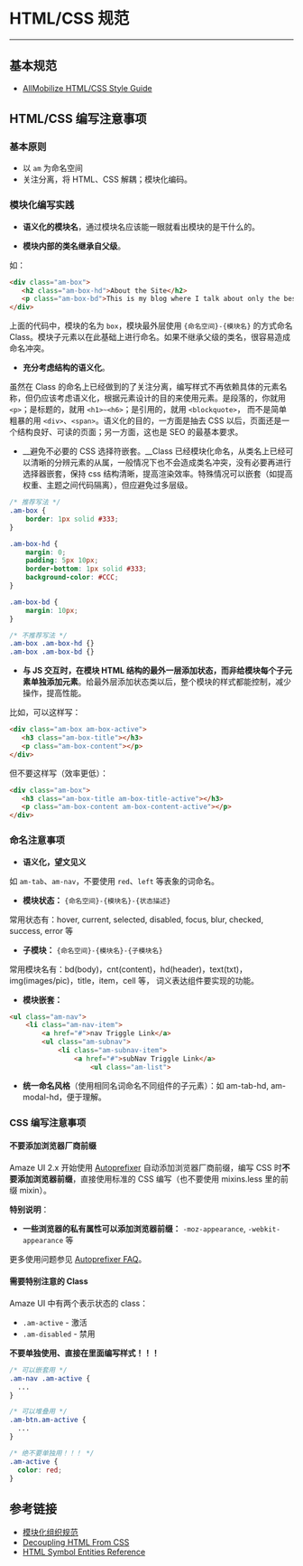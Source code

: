 # HTML/CSS 规范
---

## 基本规范

- [AllMobilize HTML/CSS Style Guide](/getting-started/html-css-guide)

## HTML/CSS 编写注意事项

### 基本原则

- 以 `am` 为命名空间
- 关注分离，将 HTML、CSS 解耦；模块化编码。

### 模块化编写实践

* __语义化的模块名__，通过模块名应该能一眼就看出模块的是干什么的。

* __模块内部的类名继承自父级__。

如：

```html
<div class="am-box">
   <h2 class="am-box-hd">About the Site</h2>
   <p class="am-box-bd">This is my blog where I talk about only the bestest things in the whole wide world.</p>
</div>
```

上面的代码中，模块的名为 `box`，模块最外层使用 `{命名空间}-{模块名}` 的方式命名 Class。模块子元素以在此基础上进行命名。如果不继承父级的类名，很容易造成命名冲突。

* __充分考虑结构的语义化__。

虽然在 Class 的命名上已经做到的了关注分离，编写样式不再依赖具体的元素名称，但仍应该考虑语义化，根据元素设计的目的来使用元素。是段落的，你就用 `<p>`；是标题的，就用 `<h1>~<h6>`；是引用的，就用 `<blockquote>`， 而不是简单粗暴的用 `<div>`、`<span>`。语义化的目的，一方面是抽去 CSS 以后，页面还是一个结构良好、可读的页面；另一方面，这也是 SEO 的最基本要求。

* __避免不必要的 CSS 选择符嵌套。__Class 已经模块化命名，从类名上已经可以清晰的分辨元素的从属，一般情况下也不会造成类名冲突，没有必要再进行选择器嵌套，保持 css 结构清晰，提高渲染效率。特殊情况可以嵌套（如提高权重、主题之间代码隔离），但应避免过多层级。

```css
/* 推荐写法 */
.am-box {
	border: 1px solid #333;
}

.am-box-hd {
    margin: 0;
    padding: 5px 10px;
    border-bottom: 1px solid #333;
    background-color: #CCC;
}

.am-box-bd {
    margin: 10px;
}

/* 不推荐写法 */
.am-box .am-box-hd {}
.am-box .am-box-bd {}
```

* __与 JS 交互时，在模块 HTML 结构的最外一层添加状态，而非给模块每个子元素单独添加元素__。给最外层添加状态类以后，整个模块的样式都能控制，减少操作，提高性能。

比如，可以这样写：

```html
<div class="am-box am-box-active">
   <h3 class="am-box-title"></h3>
   <p class="am-box-content"></p>
</div>
```

但不要这样写（效率更低）：

```html
<div class="am-box">
   <h3 class="am-box-title am-box-title-active"></h3>
   <p class="am-box-content am-box-content-active"></p>
</div>
```

### 命名注意事项

* __语义化，望文见义__

如 `am-tab`、`am-nav`，不要使用 `red`、`left` 等表象的词命名。

* __模块状态：__ `{命名空间}-{模块名}-{状态描述}`

常用状态有：hover, current, selected, disabled, focus, blur, checked, success, error 等

* __子模块：__ `{命名空间}-{模块名}-{子模块名}`

常用模块名有：bd(body)，cnt(content)，hd(header)，text(txt)，img(images/pic)，title，item，cell 等， 词义表达组件要实现的功能。

* __模块嵌套：__

```html
<ul class="am-nav">
    <li class="am-nav-item">
        <a href="#">nav Triggle Link</a>
        <ul class="am-subnav">
            <li class="am-subnav-item">
                <a href="#">subNav Triggle Link</a>
                    <ul class="am-list">
```

* __统一命名风格__（使用相同名词命名不同组件的子元素）：如 am-tab-hd, am-modal-hd，便于理解。


### CSS 编写注意事项

#### 不要添加浏览器厂商前缀

Amaze UI 2.x 开始使用 [Autoprefixer](https://github.com/postcss/autoprefixer) 自动添加浏览器厂商前缀，编写 CSS 时**不要添加浏览器前缀**，直接使用标准的 CSS 编写（也不要使用 mixins.less 里的前缀 mixin）。

**特别说明**：

- **一些浏览器的私有属性可以添加浏览器前缀：** `-moz-appearance`, `-webkit-appearance` 等

更多使用问题参见 [Autoprefixer FAQ](https://github.com/postcss/autoprefixer#faq)。

#### 需要特别注意的 Class

Amaze UI 中有两个表示状态的 class：

- `.am-active` - 激活
- `.am-disabled` - 禁用

**不要单独使用、直接在里面编写样式！！！**

```css
/* 可以嵌套用 */
.am-nav .am-active {
  ...
}

/* 可以堆叠用 */
.am-btn.am-active {
  ...
}

/* 绝不要单独用！！！ */
.am-active {
  color: red;
}
```


## 参考链接

* [模块化组织规范](http://aliceui.org/docs/rule.html)
* [Decoupling HTML From CSS](http://www.smashingmagazine.com/2012/04/20/decoupling-html-from-css-2/)
* [HTML Symbol Entities Reference](http://www.ascii-code.com/html-symbol.php)
